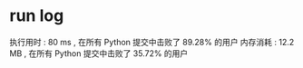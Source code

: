 # run log

执行用时 :
80 ms
, 在所有 Python 提交中击败了
89.28%
的用户
内存消耗 :
12.2 MB
, 在所有 Python 提交中击败了
35.72%
的用户